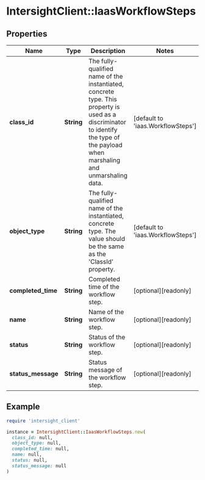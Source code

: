 # IntersightClient::IaasWorkflowSteps

## Properties

| Name | Type | Description | Notes |
| ---- | ---- | ----------- | ----- |
| **class_id** | **String** | The fully-qualified name of the instantiated, concrete type. This property is used as a discriminator to identify the type of the payload when marshaling and unmarshaling data. | [default to &#39;iaas.WorkflowSteps&#39;] |
| **object_type** | **String** | The fully-qualified name of the instantiated, concrete type. The value should be the same as the &#39;ClassId&#39; property. | [default to &#39;iaas.WorkflowSteps&#39;] |
| **completed_time** | **String** | Completed time of the workflow step. | [optional][readonly] |
| **name** | **String** | Name of the workflow step. | [optional][readonly] |
| **status** | **String** | Status of the workflow step. | [optional][readonly] |
| **status_message** | **String** | Status message of the workflow step. | [optional][readonly] |

## Example

```ruby
require 'intersight_client'

instance = IntersightClient::IaasWorkflowSteps.new(
  class_id: null,
  object_type: null,
  completed_time: null,
  name: null,
  status: null,
  status_message: null
)
```

